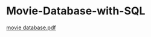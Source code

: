 # Movie-Database-with-SQL
[movie database.pdf](https://github.com/Sidgadkari/Movie-Database-with-SQL/files/10522712/movie.database.pdf)
